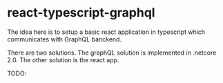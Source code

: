 # react-typescript-graphql
The idea here is to setup a basic react application in typescript which communicates with GraphQL banckend.

There are two solutions. The graphQL solution is implemented in .netcore 2.0. The other solution is the react app. 

TODO: 


